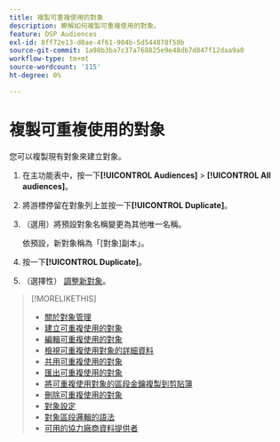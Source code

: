 ```yaml
---
title: 複製可重複使用的對象
description: 瞭解如何複製可重複使用的對象。
feature: DSP Audiences
exl-id: 8ff72e13-d0ae-4f61-904b-5d544878f58b
source-git-commit: 1a98b3ba7c37a768825e9e48db7d847f12daa9a0
workflow-type: tm+mt
source-wordcount: '115'
ht-degree: 0%

---
```


# 複製可重複使用的對象

您可以複製現有對象來建立對象。

1. 在主功能表中，按一下&#x200B;**[!UICONTROL Audiences]** > **[!UICONTROL All audiences]**。

1. 將游標停留在對象列上並按一下&#x200B;**[!UICONTROL Duplicate]**。

1. （選用）將預設對象名稱變更為其他唯一名稱。

   依預設，新對象稱為「[對象]副本」。

1. 按一下&#x200B;**[!UICONTROL Duplicate]**。

1. （選擇性） [調整新對象](reusable-audience-edit.md)。

>[!MORELIKETHIS]
>
>* [關於對象管理](audience-about.md)
>* [建立可重複使用的對象](reusable-audience-create.md)
>* [編輯可重複使用的對象](reusable-audience-edit.md)
>* [檢視可重複使用對象的詳細資料](reusable-audience-view-details.md)
>* [共用可重複使用的對象](reusable-audience-share.md)
>* [匯出可重複使用的對象](reusable-audience-export.md)
>* [將可重複使用對象的區段金鑰複製到剪貼簿](reusable-audience-clipboard.md)
>* [刪除可重複使用的對象](reusable-audience-delete.md)
>* [對象設定](audience-settings.md)
>* [對象區段邏輯的語法](audience-segment-logic-syntax.md)
>* [可用的協力廠商資料提供者](third-party-data-providers.md)
